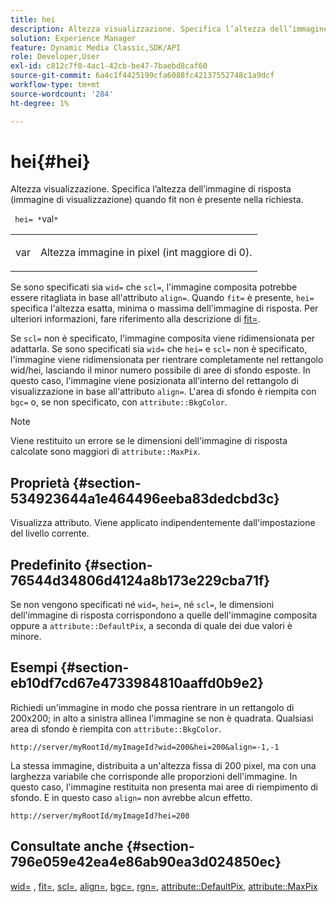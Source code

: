 ```yaml
---
title: hei
description: Altezza visualizzazione. Specifica l’altezza dell’immagine di risposta (immagine di visualizzazione) quando fit non è presente nella richiesta.
solution: Experience Manager
feature: Dynamic Media Classic,SDK/API
role: Developer,User
exl-id: c812c7f0-4ac1-42cb-be47-7baebd8caf60
source-git-commit: 6a4c1f4425199cfa6088fc42137552748c1a9dcf
workflow-type: tm+mt
source-wordcount: '284'
ht-degree: 1%

---
```


# hei{#hei}

Altezza visualizzazione. Specifica l’altezza dell’immagine di risposta (immagine di visualizzazione) quando fit non è presente nella richiesta.

` hei= *`val`*`

<table id="simpletable_1A36827B6E6647888A4E6E868975D716"> 
 <tr class="strow"> 
  <td class="stentry"> <p> <span class="codeph"> <span class="varname"> var </span> </span> </p> </td> 
  <td class="stentry"> <p>Altezza immagine in pixel (int maggiore di 0). </p> </td> 
 </tr> 
</table>

Se sono specificati sia `wid=` che `scl=`, l&#39;immagine composita potrebbe essere ritagliata in base all&#39;attributo `align=`. Quando `fit=` è presente, `hei=` specifica l&#39;altezza esatta, minima o massima dell&#39;immagine di risposta. Per ulteriori informazioni, fare riferimento alla descrizione di [fit=](/help/aem-is-ir-api/is-api/http-ref/image-serving-api-ref/c-http-protocol-reference/c-command-reference/r-fit.md).

Se `scl=` non è specificato, l&#39;immagine composita viene ridimensionata per adattarla. Se sono specificati sia `wid=` che `hei=` e `scl=` non è specificato, l&#39;immagine viene ridimensionata per rientrare completamente nel rettangolo wid/hei, lasciando il minor numero possibile di aree di sfondo esposte. In questo caso, l&#39;immagine viene posizionata all&#39;interno del rettangolo di visualizzazione in base all&#39;attributo `align=`. L&#39;area di sfondo è riempita con `bgc=` o, se non specificato, con `attribute::BkgColor`.

>[!NOTE]
>
>Viene restituito un errore se le dimensioni dell&#39;immagine di risposta calcolate sono maggiori di `attribute::MaxPix`.

## Proprietà {#section-534923644a1e464496eeba83dedcbd3c}

Visualizza attributo. Viene applicato indipendentemente dall&#39;impostazione del livello corrente.

## Predefinito {#section-76544d34806d4124a8b173e229cba71f}

Se non vengono specificati né `wid=`, `hei=`, né `scl=`, le dimensioni dell&#39;immagine di risposta corrispondono a quelle dell&#39;immagine composita oppure a `attribute::DefaultPix`, a seconda di quale dei due valori è minore.

## Esempi {#section-eb10df7cd67e4733984810aaffd0b9e2}

Richiedi un&#39;immagine in modo che possa rientrare in un rettangolo di 200x200; in alto a sinistra allinea l&#39;immagine se non è quadrata. Qualsiasi area di sfondo è riempita con `attribute::BkgColor`.

`http://server/myRootId/myImageId?wid=200&hei=200&align=-1,-1`

La stessa immagine, distribuita a un&#39;altezza fissa di 200 pixel, ma con una larghezza variabile che corrisponde alle proporzioni dell&#39;immagine. In questo caso, l&#39;immagine restituita non presenta mai aree di riempimento di sfondo. E in questo caso `align=` non avrebbe alcun effetto.

`http://server/myRootId/myImageId?hei=200`

## Consultate anche {#section-796e059e42ea4e86ab90ea3d024850ec}

[wid=](../../../../../is-api/http-ref/image-serving-api-ref/c-http-protocol-reference/c-command-reference/r-is-http-wid.md#reference-bfeadcb67bf4485f851eb21345527e47) , [fit=](../../../../../is-api/http-ref/image-serving-api-ref/c-http-protocol-reference/c-command-reference/r-fit.md#reference-f11bff6d93d143d6b135de3a923bc989), [scl=](../../../../../is-api/http-ref/image-serving-api-ref/c-http-protocol-reference/c-command-reference/r-scl.md#reference-b2a74e493d0d407e98fe350551ba3fcc), [align=](../../../../../is-api/http-ref/image-serving-api-ref/c-http-protocol-reference/c-command-reference/r-align.md#reference-b7d6b87c75124d78884f916dd6544bc7), [bgc=](../../../../../is-api/http-ref/image-serving-api-ref/c-http-protocol-reference/c-command-reference/r-bgc.md#reference-53376175f617446fbe5c69120f834b88), [rgn=](../../../../../is-api/http-ref/image-serving-api-ref/c-http-protocol-reference/c-command-reference/r-rgn.md#reference-daa9b80e0d8c4b1aa67d116b578d592f), [attribute::DefaultPix](../../../../../is-api/image-catalog/image-serving-api-ref/c-image-catalog-reference/c-attributes-reference/r-defaultpix.md#reference-996b2c22b30f4fd9b970c84063306df1), [attribute::MaxPix](../../../../../is-api/image-catalog/image-serving-api-ref/c-image-catalog-reference/c-attributes-reference/r-maxpix.md#reference-e167d396ac794079ba8b5e6eb16eeda5)
